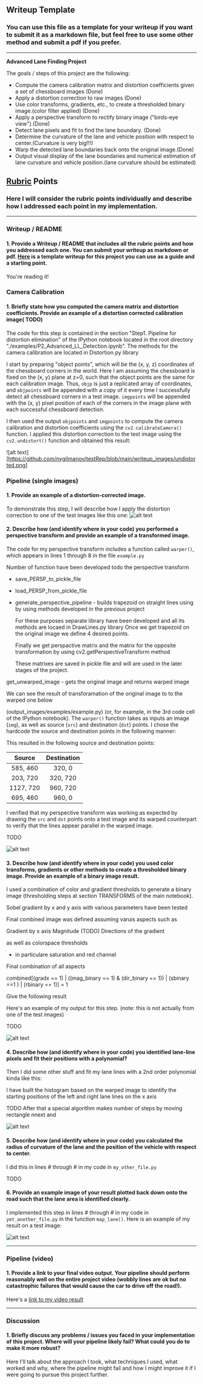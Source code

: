 ## Writeup Template

### You can use this file as a template for your writeup if you want to submit it as a markdown file, but feel free to use some other method and submit a pdf if you prefer.

---

**Advanced Lane Finding Project**

The goals / steps of this project are the following:

* Compute the camera calibration matrix and distortion coefficients given a set of chessboard images (Done)
* Apply a distortion correction to raw images (Done)
* Use color transforms, gradients, etc., to create a thresholded binary image.(color filter applied) (Done)
* Apply a perspective transform to rectify binary image ("birds-eye view").(Done)
* Detect lane pixels and fit to find the lane boundary. (Done)
* Determine the curvature of the lane and vehicle position with respect to center.(Curvature is very big!!!)
* Warp the detected lane boundaries back onto the original image.(Done)
* Output visual display of the lane boundaries and numerical estimation of lane curvature and vehicle position.(lane curvature should be estimated)

[//]: # (Image References)

[image1]: ./examples/undistort_output.png "Undistorted"
[image2]: ./test_images/test1.jpg "Road Transformed"
[image3]: ./examples/binary_combo_example.jpg "Binary Example"
[image4]: ./examples/warped_straight_lines.jpg "Warp Example"
[image5]: ./examples/color_fit_lines.jpg "Fit Visual"
[image6]: ./examples/example_output.jpg "Output"
[video1]: ./project_video.mp4 "Video"

## [Rubric](https://review.udacity.com/#!/rubrics/571/view) Points

### Here I will consider the rubric points individually and describe how I addressed each point in my implementation.  




---

### Writeup / README

#### 1. Provide a Writeup / README that includes all the rubric points and how you addressed each one.  You can submit your writeup as markdown or pdf.  [Here](https://github.com/udacity/CarND-Advanced-Lane-Lines/blob/master/writeup_template.md) is a template writeup for this project you can use as a guide and a starting point.  

You're reading it!

### Camera Calibration

#### 1. Briefly state how you computed the camera matrix and distortion coefficients. Provide an example of a distortion corrected calibration image( TODO)

The code for this step is contained in the section "Step1. Pipeline for distortion elimination" of the IPython notebook located in the root directory  "./examples/P2_Advanced_LL_Detection.ipynb".
The methods for the camera calibration are located in Distortion.py library

I start by preparing "object points", which will be the (x, y, z) coordinates of the chessboard corners in the world. Here I am assuming the chessboard is fixed on the (x, y) plane at z=0, such that the object points are the same for each calibration image.  Thus, `objp` is just a replicated array of coordinates, and `objpoints` will be appended with a copy of it every time I successfully detect all chessboard corners in a test image.  `imgpoints` will be appended with the (x, y) pixel position of each of the corners in the image plane with each successful chessboard detection.  

I then used the output `objpoints` and `imgpoints` to compute the camera calibration and distortion coefficients using the `cv2.calibrateCamera()` function.  I applied this distortion correction to the test image using the `cv2.undistort()` function and obtained this result: 

![alt text][https://github.com/nygilmanov/testRep/blob/main/writeup_images/undistorted.png]

### Pipeline (single images)

#### 1. Provide an example of a distortion-corrected image.

To demonstrate this step, I will describe how I apply the distortion correction to one of the test images like this one:
![alt text][image2]


#### 2. Describe how (and identify where in your code) you performed a perspective transform and provide an example of a transformed image.

The code for my perspective transform includes a function called `warper()`, which appears in lines 1 through 8 in the file `example.py` 

Number of function have been developed todo the perspective transform

- save_PERSP_to_pickle_file
- load_PERSP_from_pickle_file
- generate_perspective_pipeline - builds trapezoid on straight lines using by using methods developed in the previous project

    For these purposes separate library have been developed and all its methods are locaed in DrawLines.py library
    Once we get trapezoid on the original image we define 4 desired points.
    
    Finally we get perspactive matrix and the matrix for the opposite transformation by using  cv2.getPerspectiveTransform method
    
    These matrixes are saved in pickle file and will are used in the later stages of the project.


get_unwarped_image - gets the original image and returns warped image 

We can see the result of transforamation of the original image to to the warped one below


(output_images/examples/example.py) (or, for example, in the 3rd code cell of the IPython notebook).  The `warper()` function takes as inputs an image (`img`), as well as source (`src`) and destination (`dst`) points.  I chose the hardcode the source and destination points in the following manner:



This resulted in the following source and destination points:

| Source        | Destination   | 
|:-------------:|:-------------:| 
| 585, 460      | 320, 0        | 
| 203, 720      | 320, 720      |
| 1127, 720     | 960, 720      |
| 695, 460      | 960, 0        |

I verified that my perspective transform was working as expected by drawing the `src` and `dst` points onto a test image and its warped counterpart to verify that the lines appear parallel in the warped image.

TODO

![alt text][image4]


#### 3. Describe how (and identify where in your code) you used color transforms, gradients or other methods to create a thresholded binary image.  Provide an example of a binary image result.

I used a combination of color and gradient thresholds to generate a binary image (thresholding steps at section TRANSFORMS of the main notebook).


Sobel gradient by x and y axis with various parameters have been tested

Final combined image was defined assuming varuis aspects 
such as

Gradient by x axis
Magnitude (TODO)
Directions of the gradient

as well as colorspace thresholds 

- in particulare saturation and red channel


Final combination of all aspects

combined[(gradx == 1) | ((mag_binary == 1) & (dir_binary == 1)) | (sbinary ==1 ) | (rbinary == 1)] = 1
   
Give the following result



Here's an example of my output for this step.  (note: this is not actually from one of the test images)

TODO




![alt text][image3]




#### 4. Describe how (and identify where in your code) you identified lane-line pixels and fit their positions with a polynomial?

Then I did some other stuff and fit my lane lines with a 2nd order polynomial kinda like this:

I have built the histogram based on the warped image to identify the starting  positions of the left and right lane lines on the x axis

TODO  After that a special algorithm makes number of steps by moving rectangle nnext and 



![alt text][image5]

#### 5. Describe how (and identify where in your code) you calculated the radius of curvature of the lane and the position of the vehicle with respect to center.

I did this in lines # through # in my code in `my_other_file.py`

TODO



#### 6. Provide an example image of your result plotted back down onto the road such that the lane area is identified clearly.

I implemented this step in lines # through # in my code in `yet_another_file.py` in the function `map_lane()`.  Here is an example of my result on a test image:

![alt text][image6]

---

### Pipeline (video)

#### 1. Provide a link to your final video output.  Your pipeline should perform reasonably well on the entire project video (wobbly lines are ok but no catastrophic failures that would cause the car to drive off the road!).

Here's a [link to my video result](./project_video.mp4)

---

### Discussion

#### 1. Briefly discuss any problems / issues you faced in your implementation of this project.  Where will your pipeline likely fail?  What could you do to make it more robust?

Here I'll talk about the approach I took, what techniques I used, what worked and why, where the pipeline might fail and how I might improve it if I were going to pursue this project further.  
